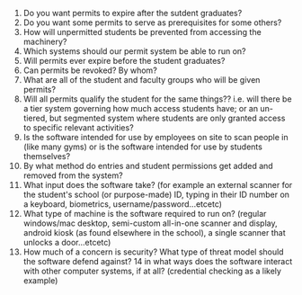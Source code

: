 1. Do you want permits to expire after the sutdent graduates?
2. Do you want some permits to serve as prerequisites for some others?
3. How will unpermitted students be prevented from accessing the machinery?
4. Which systems should our permit system be able to run on?
5. Will permits ever expire before the student graduates?
6. Can permits be revoked? By whom?
7. What are all of the student and faculty groups who will be given permits?
8. Will all permits qualify the student for the same things??  i.e. will there be a tier system governing how much access students have; or an un-tiered, but segmented system where students are only granted access to specific relevant activities?
9. Is the software intended for use by employees on site to scan people in (like many gyms) or is the software intended for use by students themselves?
10. By what method do entries and student permissions get added and removed from the system?
11. What input does the software take? (for example an external scanner for the student's school (or purpose-made) ID, typing in their ID number on a keyboard, biometrics, username/password...etcetc)
12. What type of machine is the software required to run on?  (regular windows/mac desktop, semi-custom all-in-one scanner and display, android kiosk (as found elsewhere in the school), a single scanner that unlocks a door...etcetc)
13. How much of a concern is security?  What type of threat model should the software defend against?
14 in what ways does the software interact with other computer systems, if at all? (credential checking as a likely example)
